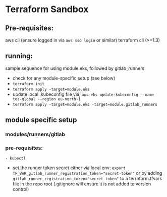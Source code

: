 # Terraform Sandbox

## Pre-requisites:
aws cli (ensure logged in via `aws sso login` or similar)
terraform cli (>=1.3)

## running:
  sample sequence for using module eks, followed by gitlab_runners:
 
 - check for any module-specific setup (see below)
 - `terraform init`
 - `terraform apply -target=module.eks`
 - update local .kubeconfig file via:
   `aws eks update-kubeconfig --name tes-global --region eu-north-1`
 - `terraform apply -target=module.eks -target=module.gitlab_runners`

## module specific setup

### modules/runners/gitlab

  ### pre-requisites:
    - kubectl

  - set the runner token secret either via local env:
    `export TF_VAR_gitlab_runner_registration_token="secret-token"`
    or by adding `gitlab_runner_registration_token="secret-token"` to a terraform.tfvars file in the repo root (.gitignore will ensure it is not added to version control)
